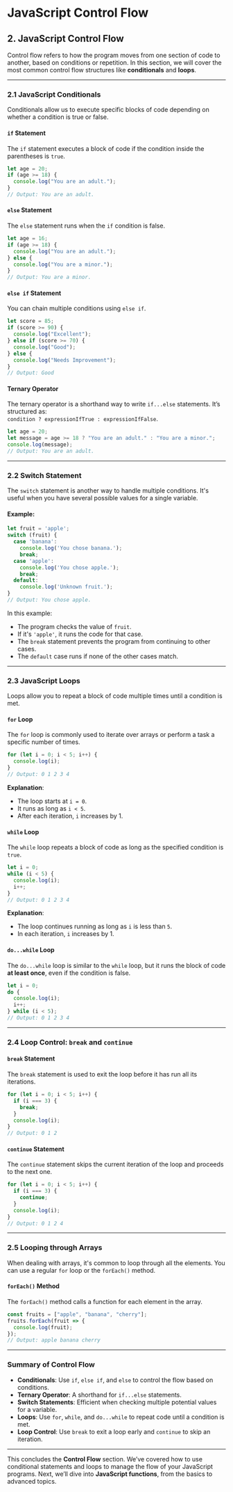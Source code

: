 # JavaScript Control Flow

## 2. JavaScript Control Flow

Control flow refers to how the program moves from one section of code to another, based on conditions or repetition. In this section, we will cover the most common control flow structures like **conditionals** and **loops**.

---

### 2.1 JavaScript Conditionals

Conditionals allow us to execute specific blocks of code depending on whether a condition is true or false.

#### `if` Statement
The `if` statement executes a block of code if the condition inside the parentheses is `true`.

```javascript
let age = 20;
if (age >= 18) {
  console.log("You are an adult.");
}
// Output: You are an adult.
```

#### `else` Statement
The `else` statement runs when the `if` condition is false.

```javascript
let age = 16;
if (age >= 18) {
  console.log("You are an adult.");
} else {
  console.log("You are a minor.");
}
// Output: You are a minor.
```

#### `else if` Statement
You can chain multiple conditions using `else if`.

```javascript
let score = 85;
if (score >= 90) {
  console.log("Excellent");
} else if (score >= 70) {
  console.log("Good");
} else {
  console.log("Needs Improvement");
}
// Output: Good
```

#### Ternary Operator
The ternary operator is a shorthand way to write `if...else` statements. It’s structured as:  
`condition ? expressionIfTrue : expressionIfFalse`.

```javascript
let age = 20;
let message = age >= 18 ? "You are an adult." : "You are a minor.";
console.log(message);
// Output: You are an adult.
```

---

### 2.2 Switch Statement

The `switch` statement is another way to handle multiple conditions. It's useful when you have several possible values for a single variable.

#### Example:
```javascript
let fruit = 'apple';
switch (fruit) {
  case 'banana':
    console.log('You chose banana.');
    break;
  case 'apple':
    console.log('You chose apple.');
    break;
  default:
    console.log('Unknown fruit.');
}
// Output: You chose apple.
```

In this example:
- The program checks the value of `fruit`.
- If it's `'apple'`, it runs the code for that case.
- The `break` statement prevents the program from continuing to other cases.
- The `default` case runs if none of the other cases match.

---

### 2.3 JavaScript Loops

Loops allow you to repeat a block of code multiple times until a condition is met.

#### `for` Loop
The `for` loop is commonly used to iterate over arrays or perform a task a specific number of times.

```javascript
for (let i = 0; i < 5; i++) {
  console.log(i);
}
// Output: 0 1 2 3 4
```

**Explanation**:
- The loop starts at `i = 0`.
- It runs as long as `i < 5`.
- After each iteration, `i` increases by 1.

#### `while` Loop
The `while` loop repeats a block of code as long as the specified condition is `true`.

```javascript
let i = 0;
while (i < 5) {
  console.log(i);
  i++;
}
// Output: 0 1 2 3 4
```

**Explanation**:
- The loop continues running as long as `i` is less than `5`.
- In each iteration, `i` increases by 1.

#### `do...while` Loop
The `do...while` loop is similar to the `while` loop, but it runs the block of code **at least once**, even if the condition is false.

```javascript
let i = 0;
do {
  console.log(i);
  i++;
} while (i < 5);
// Output: 0 1 2 3 4
```

---

### 2.4 Loop Control: `break` and `continue`

#### `break` Statement
The `break` statement is used to exit the loop before it has run all its iterations.

```javascript
for (let i = 0; i < 5; i++) {
  if (i === 3) {
    break;
  }
  console.log(i);
}
// Output: 0 1 2
```

#### `continue` Statement
The `continue` statement skips the current iteration of the loop and proceeds to the next one.

```javascript
for (let i = 0; i < 5; i++) {
  if (i === 3) {
    continue;
  }
  console.log(i);
}
// Output: 0 1 2 4
```

---

### 2.5 Looping through Arrays

When dealing with arrays, it's common to loop through all the elements. You can use a regular `for` loop or the `forEach()` method.

#### `forEach()` Method
The `forEach()` method calls a function for each element in the array.

```javascript
const fruits = ["apple", "banana", "cherry"];
fruits.forEach(fruit => {
  console.log(fruit);
});
// Output: apple banana cherry
```

---

### Summary of Control Flow

- **Conditionals**: Use `if`, `else if`, and `else` to control the flow based on conditions.
- **Ternary Operator**: A shorthand for `if...else` statements.
- **Switch Statements**: Efficient when checking multiple potential values for a variable.
- **Loops**: Use `for`, `while`, and `do...while` to repeat code until a condition is met.
- **Loop Control**: Use `break` to exit a loop early and `continue` to skip an iteration.

---

This concludes the **Control Flow** section. We’ve covered how to use conditional statements and loops to manage the flow of your JavaScript programs. Next, we’ll dive into **JavaScript functions**, from the basics to advanced topics.
